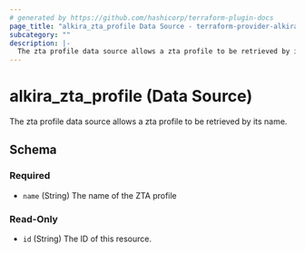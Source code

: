```yaml
---
# generated by https://github.com/hashicorp/terraform-plugin-docs
page_title: "alkira_zta_profile Data Source - terraform-provider-alkira"
subcategory: ""
description: |-
  The zta profile data source allows a zta profile to be retrieved by its name.
---
```


# alkira_zta_profile (Data Source)

The zta profile data source allows a zta profile to be retrieved by its name.



<!-- schema generated by tfplugindocs -->
## Schema

### Required

- `name` (String) The name of the ZTA profile

### Read-Only

- `id` (String) The ID of this resource.
